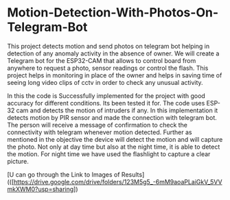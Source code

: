 # Motion-Detection-With-Photos-On-Telegram-Bot
This project detects motion and send photos on telegram bot  helping in detection of any anomaly activity in the absence of  owner. We will create a Telegram bot for the ESP32-CAM that  allows to control board from anywhere to request a photo,  sensor readings or control the flash. This project helps in  monitoring in place of the owner and helps in saving time of  seeing long video clips of cctv in order to check any unusual  activity.

In this the code is Successfully implemented for the project with good accuracy for different conditions. Its been tested it for. The code uses ESP-32 cam and detects the motion of intruders if any. 
In this implementation it detects motion by PIR sensor and made the connection with telegram bot. The person will  receive a message of confirmation to check the connectivity with telegram whenever motion detected.
Further as mentioned in the objective the device will detect the motion and will capture the photo. Not only at day time but also at the night time, it is able to detect the motion. For night time we have used the flashlight to capture a clear picture.

[U can go through the Link to Images of Results](([https://drive.google.com/drive/folders/123M5g5_-6mM9aoaPLaiGkV_5VVmkXWM0?usp=sharing])


